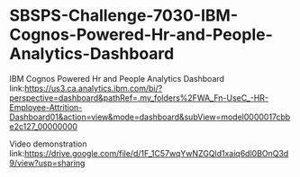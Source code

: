 # SBSPS-Challenge-7030-IBM-Cognos-Powered-Hr-and-People-Analytics-Dashboard
IBM Cognos Powered Hr and People Analytics Dashboard link:https://us3.ca.analytics.ibm.com/bi/?perspective=dashboard&pathRef=.my_folders%2FWA_Fn-UseC_-HR-Employee-Attrition-Dashboard01&action=view&mode=dashboard&subView=model0000017cbbe2c127_00000000


Video demonstration link:https://drive.google.com/file/d/1F_1C57wqYwNZGQld1xaiq6dl0BOnQ3d9/view?usp=sharing
